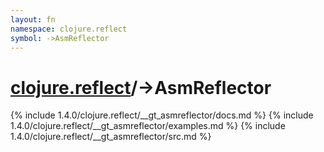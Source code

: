 ```yaml
---
layout: fn
namespace: clojure.reflect
symbol: ->AsmReflector
---
```


# [clojure.reflect](../)/->AsmReflector

{% include 1.4.0/clojure.reflect/__gt_asmreflector/docs.md %}
{% include 1.4.0/clojure.reflect/__gt_asmreflector/examples.md %}
{% include 1.4.0/clojure.reflect/__gt_asmreflector/src.md %}


